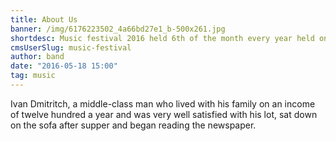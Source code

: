 ```yaml
---
title: About Us
banner: /img/6176223502_4a66bd27e1_b-500x261.jpg
shortdesc: Music festival 2016 held 6th of the month every year held on different place
cmsUserSlug: music-festival
author: band
date: "2016-05-18 15:00"
tag: music
---
```


Ivan Dmitritch, a middle-class man who lived with his family on an income of twelve hundred a year and was very well satisfied with his lot, sat down on the sofa after supper and began reading the newspaper.